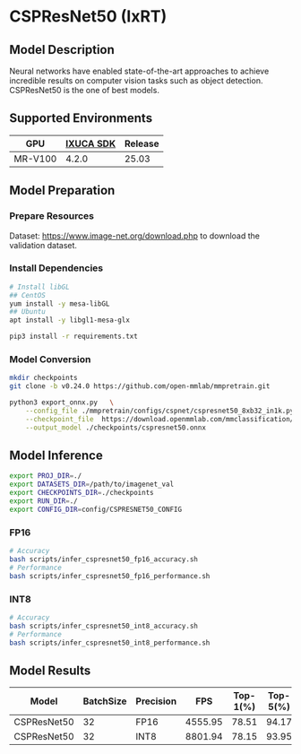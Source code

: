 # CSPResNet50 (IxRT)

## Model Description

Neural networks have enabled state-of-the-art approaches to achieve incredible results on computer vision tasks such as object detection.
CSPResNet50 is the one of best models.

## Supported Environments

| GPU    | [IXUCA SDK](https://gitee.com/deep-spark/deepspark#%E5%A4%A9%E6%95%B0%E6%99%BA%E7%AE%97%E8%BD%AF%E4%BB%B6%E6%A0%88-ixuca) | Release |
|--------|-----------|---------|
| MR-V100 | 4.2.0     |  25.03  |

## Model Preparation

### Prepare Resources

Dataset: <https://www.image-net.org/download.php> to download the validation dataset.

### Install Dependencies

```bash
# Install libGL
## CentOS
yum install -y mesa-libGL
## Ubuntu
apt install -y libgl1-mesa-glx

pip3 install -r requirements.txt
```

### Model Conversion

```bash
mkdir checkpoints 
git clone -b v0.24.0 https://github.com/open-mmlab/mmpretrain.git

python3 export_onnx.py   \
    --config_file ./mmpretrain/configs/cspnet/cspresnet50_8xb32_in1k.py  \
    --checkpoint_file  https://download.openmmlab.com/mmclassification/v0/cspnet/cspresnet50_3rdparty_8xb32_in1k_20220329-dd6dddfb.pth \
    --output_model ./checkpoints/cspresnet50.onnx
```

## Model Inference

```bash
export PROJ_DIR=./
export DATASETS_DIR=/path/to/imagenet_val
export CHECKPOINTS_DIR=./checkpoints
export RUN_DIR=./
export CONFIG_DIR=config/CSPRESNET50_CONFIG
```

### FP16

```bash
# Accuracy
bash scripts/infer_cspresnet50_fp16_accuracy.sh
# Performance
bash scripts/infer_cspresnet50_fp16_performance.sh
```

### INT8

```bash
# Accuracy
bash scripts/infer_cspresnet50_int8_accuracy.sh
# Performance
bash scripts/infer_cspresnet50_int8_performance.sh
```

## Model Results

| Model       | BatchSize | Precision | FPS     | Top-1(%) | Top-5(%) |
|-------------|-----------|-----------|---------|----------|----------|
| CSPResNet50 | 32        | FP16      | 4555.95 | 78.51    | 94.17    |
| CSPResNet50 | 32        | INT8      | 8801.94 | 78.15    | 93.95    |
